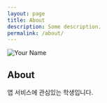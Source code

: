```yaml
---
layout: page
title: About
description: Some description.
permalink: /about/
---
```


<img itemprop="image" class="img-rounded" src="https://res.cloudinary.com/dkctvgb09/image/upload/c_fill,h_200,w_180/v1563607469/florist-3237905_1920_y59iqn.jpg" alt="Your Name">

## About

앱 서비스에 관심있는 학생입니다. 
